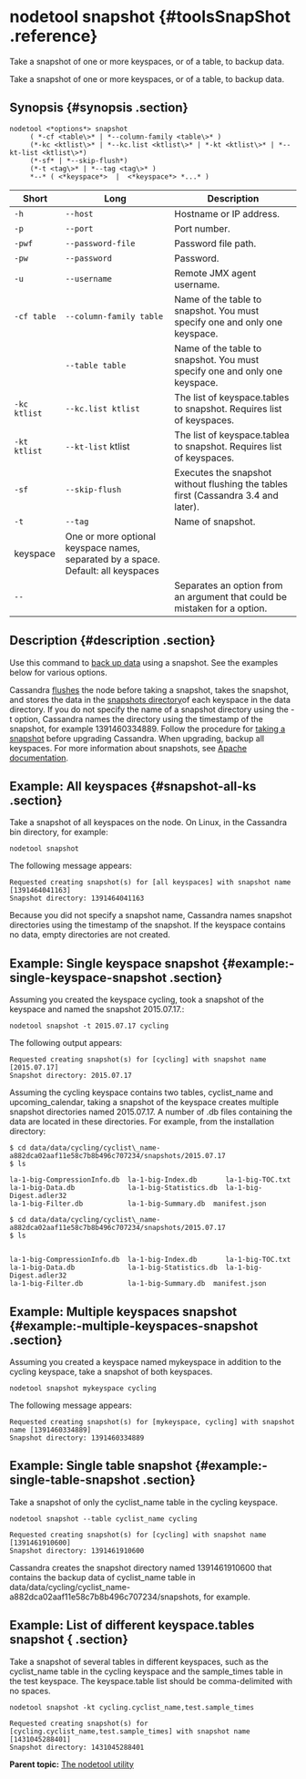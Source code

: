 # nodetool snapshot {#toolsSnapShot .reference}

Take a snapshot of one or more keyspaces, or of a table, to backup data.

Take a snapshot of one or more keyspaces, or of a table, to backup data.

## Synopsis {#synopsis .section}

```language-bash
nodetool <*options*> snapshot
     ( *-cf <table\>* | *--column-family <table\>* )
     (*-kc <ktlist\>* | *--kc.list <ktlist\>* | *-kt <ktlist\>* | *--kt-list <ktlist\>*)
     (*-sf* | *--skip-flush*) 
     (*-t <tag\>* | *--tag <tag\>* )
     *--* ( <*keyspace*>  |  <*keyspace*> *...* )
```

|Short|Long|Description|
|-----|----|-----------|
|`-h`|`--host`|Hostname or IP address.|
|`-p`|`--port`|Port number.|
|`-pwf`|`--password-file`|Password file path.|
|`-pw`|`--password`|Password.|
|`-u`|`--username`|Remote JMX agent username.|
|`-cf table`|`--column-family table`|Name of the table to snapshot. You must specify one and only one keyspace.|
| |`--table table`|Name of the table to snapshot. You must specify one and only one keyspace.|
|`-kc ktlist`|`--kc.list ktlist`|The list of keyspace.tables to snapshot. Requires list of keyspaces.|
|`-kt ktlist`|`--kt-list` ktlist|The list of keyspace.tablea to snapshot. Requires list of keyspaces.|
|`-sf`|`--skip-flush`|Executes the snapshot without flushing the tables first \(Cassandra 3.4 and later\).|
|`-t`|`--tag`|Name of snapshot.|
|keyspace|One or more optional keyspace names, separated by a space. Default: all keyspaces|
|`--`| |Separates an option from an argument that could be mistaken for a option.|

## Description {#description .section}

Use this command to [back up data](../operations/opsBackupRestore.md) using a snapshot. See the examples below for various options.

Cassandra [flushes](../dml/dmlHowDataWritten.md#flushing-data-from-the-memtable) the node before taking a snapshot, takes the snapshot, and stores the data in the [snapshots directory](../install/installLocationsTOC.md)of each keyspace in the data directory. If you do not specify the name of a snapshot directory using the -t option, Cassandra names the directory using the timestamp of the snapshot, for example 1391460334889. Follow the procedure for [taking a snapshot](../operations/opsBackupTakesSnapshot.md) before upgrading Cassandra. When upgrading, backup all keyspaces. For more information about snapshots, see [Apache documentation](http://wiki.apache.org/cassandra/Operations#Backing_up_data).

## Example: All keyspaces {#snapshot-all-ks .section}

Take a snapshot of all keyspaces on the node. On Linux, in the Cassandra bin directory, for example:

```language-bash
nodetool snapshot
```

The following message appears:

```
Requested creating snapshot(s) for [all keyspaces] with snapshot name [1391464041163]
Snapshot directory: 1391464041163
```

Because you did not specify a snapshot name, Cassandra names snapshot directories using the timestamp of the snapshot. If the keyspace contains no data, empty directories are not created.

## Example: Single keyspace snapshot {#example:-single-keyspace-snapshot .section}

Assuming you created the keyspace cycling, took a snapshot of the keyspace and named the snapshot 2015.07.17.:

```language-bash
nodetool snapshot -t 2015.07.17 cycling
```

The following output appears:

```
Requested creating snapshot(s) for [cycling] with snapshot name [2015.07.17]
Snapshot directory: 2015.07.17
```

Assuming the cycling keyspace contains two tables, cyclist\_name and upcoming\_calendar, taking a snapshot of the keyspace creates multiple snapshot directories named 2015.07.17. A number of .db files containing the data are located in these directories. For example, from the installation directory:

```screen
$ cd data/data/cycling/cyclist\_name-a882dca02aaf11e58c7b8b496c707234/snapshots/2015.07.17
$ ls

```

```
la-1-big-CompressionInfo.db  la-1-big-Index.db       la-1-big-TOC.txt
la-1-big-Data.db             la-1-big-Statistics.db  la-1-big-Digest.adler32
la-1-big-Filter.db           la-1-big-Summary.db  manifest.json
```

```screen
$ cd data/data/cycling/cyclist\_name-a882dca02aaf11e58c7b8b496c707234/snapshots/2015.07.17
$ ls
 

```

```
la-1-big-CompressionInfo.db  la-1-big-Index.db       la-1-big-TOC.txt
la-1-big-Data.db             la-1-big-Statistics.db  la-1-big-Digest.adler32
la-1-big-Filter.db           la-1-big-Summary.db  manifest.json
```

## Example: Multiple keyspaces snapshot {#example:-multiple-keyspaces-snapshot .section}

Assuming you created a keyspace named mykeyspace in addition to the cycling keyspace, take a snapshot of both keyspaces.

```language-bash
nodetool snapshot mykeyspace cycling
```

The following message appears:

```
Requested creating snapshot(s) for [mykeyspace, cycling] with snapshot name [1391460334889]
Snapshot directory: 1391460334889
```

## Example: Single table snapshot {#example:-single-table-snapshot .section}

Take a snapshot of only the cyclist\_name table in the cycling keyspace.

```language-bash
nodetool snapshot --table cyclist_name cycling
```

```
Requested creating snapshot(s) for [cycling] with snapshot name [1391461910600]
Snapshot directory: 1391461910600
```

Cassandra creates the snapshot directory named 1391461910600 that contains the backup data of cyclist\_name table in data/data/cycling/cyclist\_name-a882dca02aaf11e58c7b8b496c707234/snapshots, for example.

## Example: List of different keyspace.tables snapshot { .section}

Take a snapshot of several tables in different keyspaces, such as the cyclist\_name table in the cycling keyspace and the sample\_times table in the test keyspace. The keyspace.table list should be comma-delimited with no spaces.

```language-bash
nodetool snapshot -kt cycling.cyclist_name,test.sample_times
```

```
Requested creating snapshot(s) for [cycling.cyclist_name,test.sample_times] with snapshot name [1431045288401]
Snapshot directory: 1431045288401 
```

**Parent topic:** [The nodetool utility](../../cassandra/tools/toolsNodetool.md)

